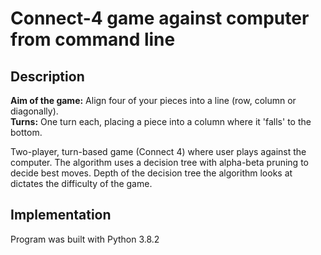 # Connect-4 game against computer from command line
## Description
**Aim of the game:** Align four of your pieces into a line (row, column or diagonally).
<br>**Turns:** One turn each, placing a piece into a column where it 'falls' to the bottom.

Two-player, turn-based game (Connect 4) where user plays against the computer. 
The algorithm uses a decision tree with alpha-beta pruning to decide best moves. 
Depth of the decision tree the algorithm looks at dictates the difficulty of the game. 

## Implementation
Program was built with Python 3.8.2